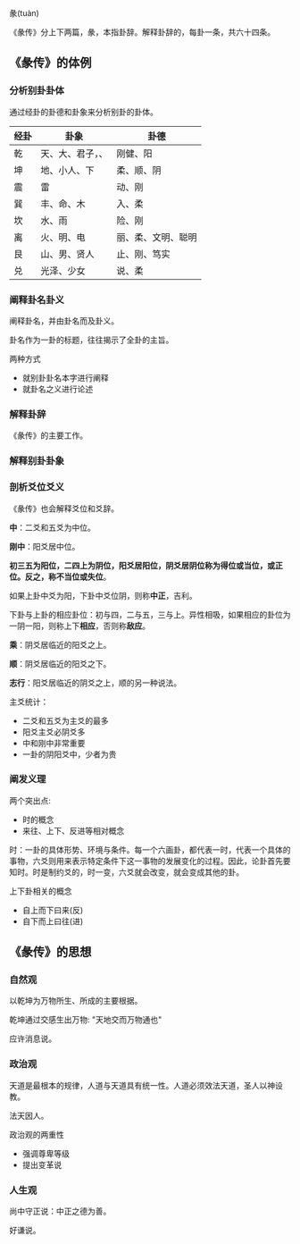 
彖(tuàn)

《彖传》分上下两篇，彖，本指卦辞。解释卦辞的，每卦一条，共六十四条。

## 《彖传》的体例

### 分析别卦卦体

通过经卦的卦德和卦象来分析别卦的卦体。

经卦 | 卦象 | 卦德 
---|---|---
乾 | 天、大、君子，、 | 刚健、阳
坤 | 地、小人、下 | 柔、顺、阴
震 | 雷 | 动、刚
巽 | 丰、命、木 | 入、柔
坎 | 水、雨 | 险、刚
离 | 火、明、电 | 丽、柔、文明、聪明
艮 | 山、男、贤人 | 止、刚、笃实
兑 | 光泽、少女 | 说、柔


### 阐释卦名卦义

阐释卦名，并由卦名而及卦义。

卦名作为一卦的标题，往往揭示了全卦的主旨。

两种方式
+ 就别卦卦名本字进行阐释
+ 就卦名之义进行论述

### 解释卦辞

《彖传》的主要工作。

### 解释别卦卦象


### 剖析爻位爻义

《彖传》也会解释爻位和爻辞。

**中**：二爻和五爻为中位。

**刚中**：阳爻居中位。

**初三五为阳位，二四上为阴位，阳爻居阳位，阴爻居阴位称为得位或当位，或正位。反之，称不当位或失位**。

如果上卦中爻为阳，下卦中爻位阴，则称**中正**，吉利。

下卦与上卦的相应卦位：初与四，二与五，三与上。异性相吸，如果相应的卦位为一阴一阳，则称上下**相应**，否则称**敌应**。

**乘**：阴爻居临近的阳爻之上。

**顺**：阴爻居临近的阳爻之下。

**志行**：阳爻居临近的阴爻之上，顺的另一种说法。

主爻统计：
+ 二爻和五爻为主爻的最多
+ 阳爻主爻必阴爻多
+ 中和刚中非常重要
+ 一卦的阴阳爻中，少者为贵

### 阐发义理

两个突出点:
+ 时的概念
+ 来往、上下、反进等相对概念


时：一卦的具体形势、环境与条件。每一个六画卦，都代表一时，代表一个具体的事物，六爻则用来表示特定条件下这一事物的发展变化的过程。因此，论卦首先要知时。时是制约爻的，时一变，六爻就会改变，就会变成其他的卦。

上下卦相关的概念
+ 自上而下曰来(反)
+ 自下而上曰往(进)


## 《彖传》的思想

### 自然观

以乾坤为万物所生、所成的主要根据。

乾坤通过交感生出万物: "天地交而万物通也"

应许消息说。

### 政治观

天道是最根本的规律，人道与天道具有统一性。人道必须效法天道，圣人以神设教。

法天因人。

政治观的两重性
+ 强调尊卑等级
+ 提出变革说


### 人生观

尚中守正说：中正之德为善。

好谦说。
